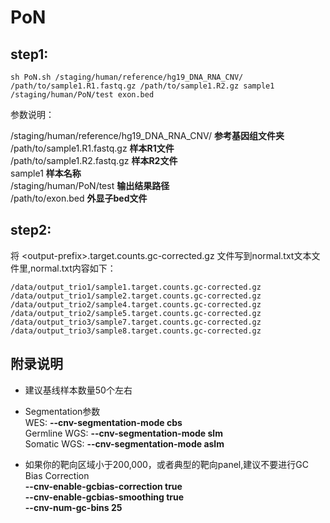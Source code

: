 # PoN

## step1:
    
    sh PoN.sh /staging/human/reference/hg19_DNA_RNA_CNV/ /path/to/sample1.R1.fastq.gz /path/to/sample1.R2.gz sample1 /staging/human/PoN/test exon.bed

参数说明：

/staging/human/reference/hg19_DNA_RNA_CNV/ **参考基因组文件夹**<br>
/path/to/sample1.R1.fastq.gz **样本R1文件**<br>
/path/to/sample1.R2.fastq.gz **样本R2文件**<br>
sample1 **样本名称**<br>
/staging/human/PoN/test **输出结果路径**<br>
/path/to/exon.bed **外显子bed文件**<br>

## step2:

将 \<output-prefix\>.target.counts.gc-corrected.gz 文件写到normal.txt文本文件里,normal.txt内容如下：

    /data/output_trio1/sample1.target.counts.gc-corrected.gz
    /data/output_trio1/sample2.target.counts.gc-corrected.gz
    /data/output_trio2/sample4.target.counts.gc-corrected.gz
    /data/output_trio2/sample5.target.counts.gc-corrected.gz
    /data/output_trio3/sample7.target.counts.gc-corrected.gz
    /data/output_trio3/sample8.target.counts.gc-corrected.gz

## 附录说明

+ 建议基线样本数量50个左右

+ Segmentation参数<br>
        WES:          **--cnv-segmentation-mode cbs**<br>
        Germline WGS: **--cnv-segmentation-mode slm**<br>
        Somatic WGS:  **--cnv-segmentation-mode aslm**<br>

+ 如果你的靶向区域小于200,000，或者典型的靶向panel,建议不要进行GC Bias Correction<br>
        **--cnv-enable-gcbias-correction true**<br>
        **--cnv-enable-gcbias-smoothing true**<br>
        **--cnv-num-gc-bins 25**<br>

